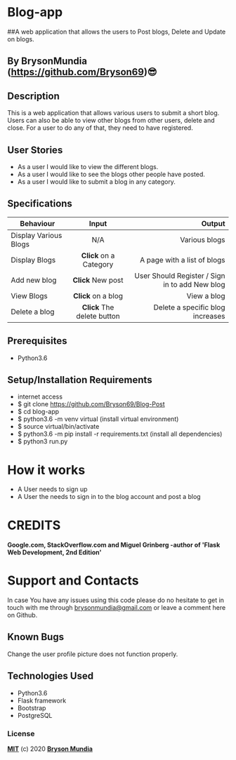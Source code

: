 # Blog-app
##A web application that allows the users to Post blogs, Delete and Update on blogs.

## By BrysonMundia (https://github.com/Bryson69)😎 

## Description

This is a web application that allows various users to submit a short blog. Users can also be able to view other blogs from other users, delete and close. For a user to do any of that, they need to have registered.

## User Stories

* As a user I would like to view the different blogs.
* As a user I would like to see the blogs other people have posted.
* As a user I would like to submit a blog in any category.


## Specifications

| Behaviour | Input | Output |
| --------------- | :----------:| --------: |
|Display Various Blogs  | N/A | Various blogs  |
|Display Blogs | **Click** on a Category| A page with a list of blogs |
|Add new blog | **Click** New post | User Should Register / Sign in to add New blog |
|View Blogs | **Click** on a blog | View a blog |
|Delete a blog | **Click** The delete button| Delete a specific blog increases |

## Prerequisites
* Python3.6
## Setup/Installation Requirements
* internet access
* $ git clone https://github.com/Bryson69/Blog-Post
* $ cd blog-app
* $ python3.6 -m venv virtual (install virtual environment)
* $ source virtual/bin/activate
* $ python3.6 -m pip install -r requirements.txt (install all dependencies)
* $ python3 run.py

# How it works
* A User needs to sign up
* A User the needs to sign in to the blog account and post a blog

# CREDITS
#### Google.com, StackOverflow.com and Miguel Grinberg -author of 'Flask Web Development, 2nd Edition'

# Support and Contacts
In case You have any issues using this code please do no hesitate to get in touch with me through brysonmundia@gmail.com or leave a comment here on Github.

## Known Bugs
Change the user profile picture does not function properly.

## Technologies Used
- Python3.6
- Flask framework
- Bootstrap
- PostgreSQL
### License
**[MIT](./LICENSE)** (c) 2020 **[Bryson Mundia]()**